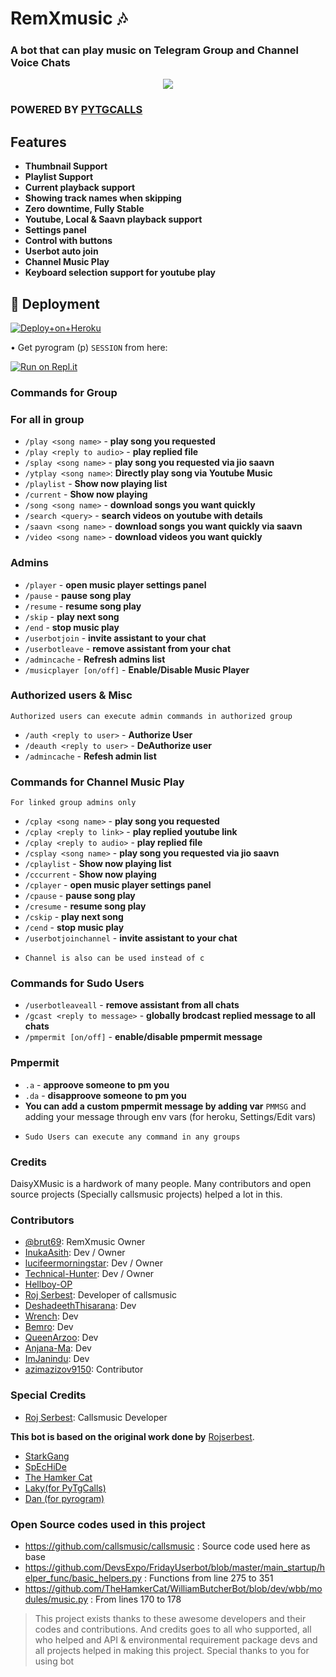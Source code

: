 <h1 align="centre">RemXmusic 🎶 </h1> 

### A bot that can play music on Telegram Group and Channel Voice Chats

<p align="center">
  <img src="https://telegra.ph/file/c57334fb8401a3aeafc4c.jpg">
</p>

### **POWERED BY** [PYTGCALLS](https://github.com/pytgcalls/pytgcalls)

<h2> Features </h2>

- **Thumbnail Support**
- **Playlist Support**
- **Current playback support**
- **Showing track names when skipping**
- **Zero downtime, Fully Stable**
- **Youtube, Local & Saavn playback support**
- **Settings panel**
- **Control with buttons**
- **Userbot auto join**
- **Channel Music Play**
- **Keyboard selection support for youtube play**

## 🚀 **Deployment**

[![Deploy+on+Heroku](https://www.herokucdn.com/deploy/button.svg)](https://heroku.com/deploy?template=https://github.com/brut-ctrl/RemXmusic)

• Get pyrogram (p)  `SESSION` from here:

[![Run on Repl.it](https://repl.it/badge/github/SpEcHiDe/GenerateStringSession)](https://replit.com/@brut69/StringSession)

### **Commands for Group**
### **For all in group**

- `/play <song name>` - **play song you requested**
- `/play <reply to audio>` - **play replied file**
- `/splay <song name>` - **play song you requested via jio saavn**
- `/ytplay <song name>`: **Directly play song via Youtube Music**
- `/playlist` - **Show now playing list**
- `/current` - **Show now playing**
- `/song <song name>` - **download songs you want quickly**
- `/search <query>` - **search videos on youtube with details**
- `/saavn <song name>` - **download songs you want quickly via saavn**
- `/video <song name>` - **download videos you want quickly**


### **Admins**
- `/player` - **open music player settings panel**
- `/pause` - **pause song play**
- `/resume` - **resume song play**
- `/skip` - **play next song**
- `/end` - **stop music play**
- `/userbotjoin` - **invite assistant to your chat**
- `/userbotleave` - **remove assistant from your chat**
- `/admincache` - **Refresh admins list**
- `/musicplayer [on/off]` - **Enable/Disable Music Player**

### **Authorized users & Misc**
`Authorized users can execute admin commands in authorized group`
- `/auth <reply to user>` - **Authorize User**
- `/deauth <reply to user>` - **DeAuthorize user**
- `/admincache` - **Refesh admin list**


### **Commands for Channel Music Play**
`For linked group admins only`
- `/cplay <song name>` - **play song you requested**
- `/cplay <reply to link>` - **play replied youtube link**
- `/cplay <reply to audio>` - **play replied file**
- `/csplay <song name>` - **play song you requested via jio saavn**
- `/cplaylist` - **Show now playing list**
- `/cccurrent` - **Show now playing**
- `/cplayer` - **open music player settings panel**
- `/cpause` - **pause song play**
- `/cresume` - **resume song play**
- `/cskip` - **play next song**
- `/cend` - **stop music play**
- `/userbotjoinchannel` - **invite assistant to your chat**

* `Channel is also can be used instead of c`

### **Commands for Sudo Users**
- `/userbotleaveall` - **remove assistant from all chats**
- `/gcast <reply to message>` - **globally brodcast replied message to all chats**
- `/pmpermit [on/off]` - **enable/disable pmpermit message**

### **Pmpermit**
- `.a` - **approove someone to pm you**
- `.da` - **disapproove someone to pm you**
- **You can add a custom pmpermit message by adding var** `PMMSG` and adding your message through env vars (for heroku, Settings/Edit vars)

+ `Sudo Users can execute any command in any groups`

### **Credits**
DaisyXMusic is a hardwork of many people. Many contributors and open source projects (Specially callsmusic projects) helped a lot in this. 

### **Contributors**
- [@brut69](https://github.com/brut-ctrl): RemXmusic Owner
- [InukaAsith](https://github.com/InukaAsith): Dev / Owner
- [lucifeermorningstar](https://github.com/lucifeermorningstar): Dev / Owner
- [Technical-Hunter](https://github.com/Technical-Hunter): Dev / Owner
- [Hellboy-OP](https://github.com/hellboy-op)
- [Roj Serbest](http://github.com/rojserbest): Developer of callsmusic 
- [DeshadeethThisarana](https://github.com/deshadeeth-thisarana): Dev
- [Wrench](https://github.com/EverythingSuckz/): Dev
- [Bemro](https://github.com/bemroofficial): Dev
- [QueenArzoo](https://github.com/QueenArzoo): Dev
- [Anjana-Ma](https://github.com/Anjana-Ma): Dev
- [ImJanindu](https://github.com/ImJanindu): Dev
- [azimazizov9150](https://github.com/azimazizov9150): Contributor


### **Special Credits**
- [Roj Serbest](http://github.com/rojserbest): Callsmusic Developer

**This bot is based on the original work done by** [Rojserbest](http://github.com/rojserbest). 
- [StarkGang](https://github.com/StarkGang/)
- [SpEcHiDe](https://github.com/SpEcHiDe/)
- [The Hamker Cat](https://github.com/thehamkercat)
- [Laky(for PyTgCalls)](https://github.com/Laky-64)
- [Dan (for pyrogram)](https://github.com/delivrance)

### **Open Source codes used in this project**
- https://github.com/callsmusic/callsmusic : Source code used here as base
- https://github.com/DevsExpo/FridayUserbot/blob/master/main_startup/helper_func/basic_helpers.py : Functions from line 275 to 351
- https://github.com/TheHamkerCat/WilliamButcherBot/blob/dev/wbb/modules/music.py : From lines 170 to 178


> This project exists thanks to these awesome developers and their codes and contributions.
> And credits goes to all who supported, all who helped and API & environmental requirement package devs and all projects helped in making this project.
> Special thanks to you for using bot
